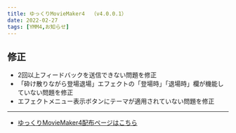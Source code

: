 ```yaml
---
title: ゆっくりMovieMaker4  （v4.0.0.1）
date: 2022-02-27
tags: [YMM4,お知らせ]
---
```

## 修正
- 2回以上フィードバックを送信できない問題を修正
- 「砕け散りながら登場退場」エフェクトの「登場時」「退場時」欄が機能していない問題を修正
- エフェクトメニュー表示ボタンにテーマが適用されていない問題を修正

---

- [ゆっくりMovieMaker4配布ページはこちら](../index.md)